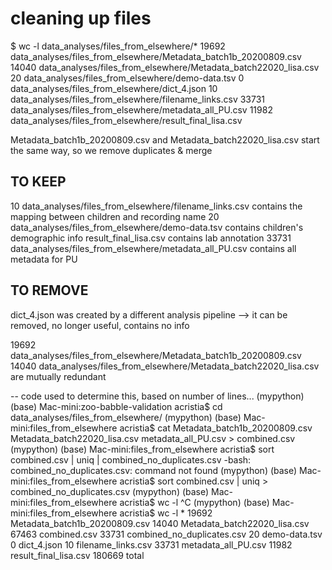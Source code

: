 # cleaning up files

$ wc -l data_analyses/files_from_elsewhere/*
   19692 data_analyses/files_from_elsewhere/Metadata_batch1b_20200809.csv
 14040 data_analyses/files_from_elsewhere/Metadata_batch22020_lisa.csv
 20 data_analyses/files_from_elsewhere/demo-data.tsv
 0 data_analyses/files_from_elsewhere/dict_4.json
 10 data_analyses/files_from_elsewhere/filename_links.csv
 33731 data_analyses/files_from_elsewhere/metadata_all_PU.csv
 11982 data_analyses/files_from_elsewhere/result_final_lisa.csv

 Metadata_batch1b_20200809.csv and Metadata_batch22020_lisa.csv start the same way, so we remove duplicates & merge

## TO KEEP
 10 data_analyses/files_from_elsewhere/filename_links.csv contains the mapping between children and recording name
 20 data_analyses/files_from_elsewhere/demo-data.tsv contains children's demographic info
result_final_lisa.csv contains lab annotation
 33731 data_analyses/files_from_elsewhere/metadata_all_PU.csv contains all metadata for PU

## TO REMOVE
dict_4.json was created by a different analysis pipeline --> it can be removed, no longer useful, contains no info

   19692 data_analyses/files_from_elsewhere/Metadata_batch1b_20200809.csv
 14040 data_analyses/files_from_elsewhere/Metadata_batch22020_lisa.csv
are mutually redundant

-- code used to determine this, based on number of lines...
(mypython) (base) Mac-mini:zoo-babble-validation acristia$ cd data_analyses/files_from_elsewhere/
  (mypython) (base) Mac-mini:files_from_elsewhere acristia$ cat Metadata_batch1b_20200809.csv Metadata_batch22020_lisa.csv  metadata_all_PU.csv > combined.csv
(mypython) (base) Mac-mini:files_from_elsewhere acristia$ sort combined.csv | uniq | combined_no_duplicates.csv
-bash: combined_no_duplicates.csv: command not found
(mypython) (base) Mac-mini:files_from_elsewhere acristia$ sort combined.csv | uniq > combined_no_duplicates.csv
(mypython) (base) Mac-mini:files_from_elsewhere acristia$ wc -l
^C
(mypython) (base) Mac-mini:files_from_elsewhere acristia$ wc -l *
  19692 Metadata_batch1b_20200809.csv
14040 Metadata_batch22020_lisa.csv
67463 combined.csv
33731 combined_no_duplicates.csv
20 demo-data.tsv
0 dict_4.json
10 filename_links.csv
33731 metadata_all_PU.csv
11982 result_final_lisa.csv
180669 total